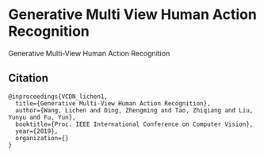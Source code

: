 # Generative Multi View Human Action Recognition
Generative Multi-View Human Action Recognition



## Citation

```
@inproceedings{VCDN_lichen1,
  title={Generative Multi-View Human Action Recognition},
  author={Wang, Lichen and Ding, Zhengming and Tao, Zhiqiang and Liu, Yunyu and Fu, Yun},
  booktitle={Proc. IEEE International Conference on Computer Vision},
  year={2019},
  organization={}
}
```










